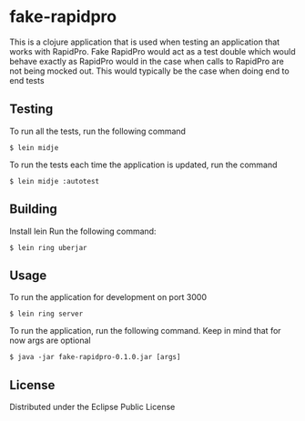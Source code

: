 # fake-rapidpro

This is a clojure application that is used when testing an application that works with RapidPro.
Fake RapidPro would act as a test double which would behave exactly as RapidPro would in the case when calls to RapidPro
are not being mocked out. This would typically be the case when doing end to end tests

## Testing
To run all the tests, run the following command

    $ lein midje

To run the tests each time the application is updated, run the command

    $ lein midje :autotest

## Building

Install lein
Run the following command:

    $ lein ring uberjar

## Usage

To run the application for development on port 3000

    $ lein ring server


To run the application, run the  following command. Keep in mind that for now args are optional

    $ java -jar fake-rapidpro-0.1.0.jar [args]

## License

Distributed under the Eclipse Public License
